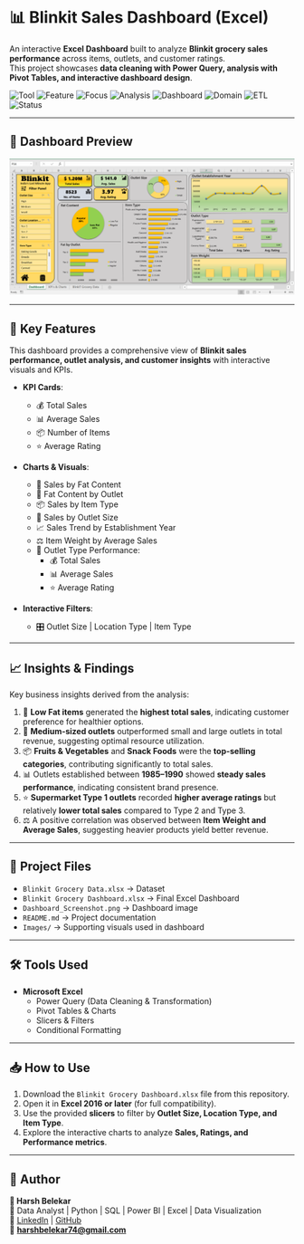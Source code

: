 # 📊 Blinkit Sales Dashboard (Excel)

An interactive **Excel Dashboard** built to analyze **Blinkit grocery sales performance** across items, outlets, and customer ratings.  
This project showcases **data cleaning with Power Query, analysis with Pivot Tables, and interactive dashboard design**.

![Tool](https://img.shields.io/badge/Tool-Microsoft_Excel-green)
![Feature](https://img.shields.io/badge/Feature-Power_Query-lightgreen)
![Focus](https://img.shields.io/badge/Focus-Sales_Analysis-blue)
![Analysis](https://img.shields.io/badge/Focus-Data_Visualization-orange)
![Dashboard](https://img.shields.io/badge/Type-Interactive_Dashboard-yellow)
![Domain](https://img.shields.io/badge/Domain-Retail_Analytics-orange)
![ETL](https://img.shields.io/badge/Process-ETL-yellow)
![Status](https://img.shields.io/badge/Status-Completed-success)

---

## 📸 Dashboard Preview

![Dashboard Screenshot](Dashboard_Screenshot.png)

---

## 🚀 Key Features

This dashboard provides a comprehensive view of **Blinkit sales performance, outlet analysis, and customer insights** with interactive visuals and KPIs.

- **KPI Cards**:
  - 💰 Total Sales  
  - 📊 Average Sales  
  - 📦 Number of Items  
  - ⭐ Average Rating  

- **Charts & Visuals**:
  - 🥤 Sales by Fat Content  
  - 🏪 Fat Content by Outlet  
  - 📦 Sales by Item Type  
  - 🏬 Sales by Outlet Size  
  - 📈 Sales Trend by Establishment Year  
  - ⚖️ Item Weight by Average Sales  
  - 🏪 Outlet Type Performance:
    - 💰 Total Sales  
    - 📊 Average Sales  
    - ⭐ Average Rating  

- **Interactive Filters**:
  - 🎛️ Outlet Size | Location Type | Item Type  

---

## 📈 Insights & Findings

Key business insights derived from the analysis:

1. 🥇 **Low Fat items** generated the **highest total sales**, indicating customer preference for healthier options.  
2. 🏬 **Medium-sized outlets** outperformed small and large outlets in total revenue, suggesting optimal resource utilization.  
3. 📦 **Fruits & Vegetables** and **Snack Foods** were the **top-selling categories**, contributing significantly to total sales.  
4. 📊 Outlets established between **1985–1990** showed **steady sales performance**, indicating consistent brand presence.  
5. ⭐ **Supermarket Type 1 outlets** recorded **higher average ratings** but relatively **lower total sales** compared to Type 2 and Type 3.  
6. ⚖️ A positive correlation was observed between **Item Weight and Average Sales**, suggesting heavier products yield better revenue.

---

## 📂 Project Files

- `Blinkit Grocery Data.xlsx` → Dataset  
- `Blinkit Grocery Dashboard.xlsx` → Final Excel Dashboard  
- `Dashboard_Screenshot.png` → Dashboard image  
- `README.md` → Project documentation  
- `Images/` → Supporting visuals used in dashboard  

---

## 🛠️ Tools Used

- **Microsoft Excel**
  - Power Query (Data Cleaning & Transformation)
  - Pivot Tables & Charts  
  - Slicers & Filters  
  - Conditional Formatting  

---

## 📥 How to Use

1. Download the `Blinkit Grocery Dashboard.xlsx` file from this repository.  
2. Open it in **Excel 2016 or later** (for full compatibility).  
3. Use the provided **slicers** to filter by **Outlet Size, Location Type, and Item Type**.  
4. Explore the interactive charts to analyze **Sales, Ratings, and Performance metrics**.  

---

## 🧠 Author

**👤 Harsh Belekar**  
📍 Data Analyst | Python | SQL | Power BI | Excel | Data Visualization  
🔗 [LinkedIn](https://www.linkedin.com/in/harshbelekar) | [GitHub](https://github.com/Harsh-Belekar)  
📧 **harshbelekar74@gmail.com**
